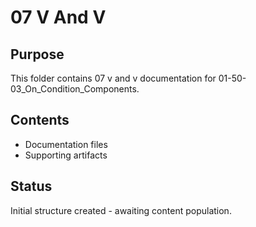 # 07 V And V

## Purpose
This folder contains 07 v and v documentation for 01-50-03_On_Condition_Components.

## Contents
- Documentation files
- Supporting artifacts

## Status
Initial structure created - awaiting content population.
